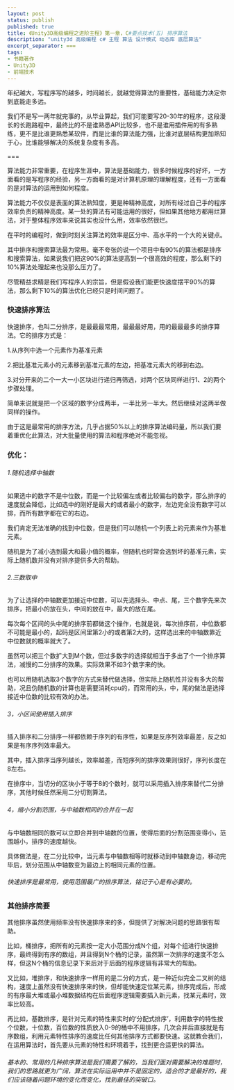 ```yaml
---
layout: post
status: publish
published: true
title: 《Unity3D高级编程之进阶主程》第一章，C#要点技术(五) 排序算法
description: "unity3d 高级编程 c# 主程 算法 设计模式 动态库 底层算法"
excerpt_separator: ===
tags:
- 书籍著作
- Unity3D
- 前端技术
---
```


年纪越大，写程序写的越多，时间越长，就越觉得算法的重要性，基础能力决定你到底能走多远。

我们不是写一两年就完事的，从毕业算起，我们可能要写20-30年的程序，这段漫长的长跑路程中，最终比的不是谁熟悉API比较多，也不是谁用插件用的有多熟练，更不是比谁更熟悉某软件，而是比谁的算法能力强，比谁对底层结构更加熟知于心，比谁能够解决的系统复杂度有多高。

===

算法能力非常重要，在程序生涯中，算法是基础能力，很多时候程序的好坏，一方面看的是写程序的经验，另一方面看的是对计算机原理的理解程度，还有一方面看的是对算法的运用到如何程度。

算法能力不仅仅是表面的算法熟知度，更是种精神高度，对所有经过自己手的程序效率负责的精神高度。某一处的算法有可能运用的很好，但如果其他地方都用烂算法，对于整体程序效率来说其实也没什么用，效率依然很烂。

在平时的编程时，做到时刻关注算法的效率是区分中、高水平的一个大的关键点。

其中排序和搜索算法最为常用。毫不夸张的说一个项目中有90%的算法都是排序和搜索算法，如果说我们把这90%的算法提高到一个很高效的程度，那么剩下的10%算法处理起来也没那么压力了。

尽管精益求精是我们写程序人的宗旨，但是假设我们能更快速度摆平90%的算法，那么剩下10%的算法优化已经只是时间问题了。

### 快速排序算法

快速排序，也叫二分排序，是最最最常用，最最最好用，用的最最最多的排序算法。它的排序方式是：

1.从序列中选一个元素作为基准元素

2.把比基准元素小的元素移到基准元素的左边，把基准元素大的移到右边。

3.对分开来的二个一大一小区块进行递归再筛选，对两个区块同样进行1、2的两个步骤处理。

简单来说就是把一个区域的数字分成两半，一半比另一半大。然后继续对这两半做同样的操作。

由于这是最常用的排序方法，几乎占据50%以上的排序算法编码量，所以我们要着重优化此算法，对大批量使用的算法和程序绝对不能忽视。

### 优化：

###### 1.随机选择中轴数

如果选中的数字不是中位数，而是一个比较偏左或者比较偏右的数字，那么排序的速度就会降低，比如选中的刚好是最大的或者最小的数字，左边完全没有数字可以排，而所有数字都在它的右边。

我们肯定无法准确的找到中位数，但是我们可以随机一个列表上的元素来作为基准元素。

随机是为了减小选到最大和最小值的概率，但随机也时常会选到坏的基准元素，实际上随机数并没有对排序提供多大的帮助。

###### 2.三数取中

为了让选择的中轴数更加接近中位数，可以先选择头、中点、尾，三个数字先来次排序，把最小的放在头，中间的放在中，最大的放在尾。

每次每个区间的头中尾的排序前都做这个操作，也就是说，每次排序前，中位数都不可能是最小的，起码是区间里第2小的或者第2大的，这样选出来的中轴数靠近中位数就的概率就大了。

虽然可以把三个数扩大到M个数，但过多数字的选择就相当于多出了个一个排序算法，减慢的二分排序的效果。实际效果不如3个数字来的快。

也可以用随机选取3个数字的方式来替代做选择，但实际上随机性并没有多大的帮助，况且伪随机数的计算也是需要消耗cpu的，而常用的头，中，尾的做法是选择接近中位数的比较有效的办法。

###### 3，小区间使用插入排序

插入排序和二分排序一样都依赖于序列的有序性，如果是反序列效率最差，反之如果是有序序列效率最大。

其中，插入排序当序列越长，效率越差，而短序列的排序效果则很好，序列长度在8左右。

在排序中，当切分的区块小于等于8的个数时，就可以采用插入排序来替代二分排序，其他时候任然采用二分切割算法。

###### 4，缩小分割范围，与中轴数相同的合并在一起

与中轴数相同的数可以立即合并到中轴数的位置，使得后面的分割范围变得小，范围越小，排序的速度越快。

具体做法是，在二分比较中，当元素与中轴数相等时就移动到中轴数身边，移动完毕后，划分范围从中轴数变为最边上的相同元素的位置。

###### 快速排序是最常用，使用范围最广的排序算法，铭记于心是有必要的。


### 其他排序简要

其他排序虽然使用频率没有快速排序来的多，但提供了对解决问题的思路很有帮助。

比如，桶排序，把所有的元素按一定大小范围分成N个组，对每个组进行快速排序，最终得到有序的数组，并且得到N个桶的记录，虽然第一次排序的速度不怎么样，但这N个桶的信息记录下来后对于后面的程序逻辑有非常大的帮助。

又比如，堆排序，和快速排序一样用的是二分的方式，是一种近似完全二叉树的结构，速度上虽然没有快速排序来的快，但却能快速定位某元素，排序完成后，形成的有序最大堆或最小堆数据结构在后面程序逻辑需要插入新元素，找某元素时，效率比较高。

再比如，基数排序，是针对元素的特性来实时的‘分配式排序’，利用数字的特性按个位数，十位数，百位数的性质放入0-9的桶中不用排序，几次合并后直接就是有序数组，利用元素特性排序的速度比任何其他排序方式都要快速。这就教会我们，在运用算法时，首先要从元素的特性和环境着手，找到更合适更快的算法。

###### 基本的、常用的几种排序算法是我们需要了解的，当我们面对需要解决的难题时，我们的思路就更为广阔，算法在实际运用中并不是固定的，适合的才是最好的，我们应该随着问题环境的变化而变化，找到最佳的突破口。


